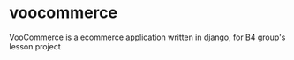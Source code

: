 # voocommerce
VooCommerce is a ecommerce application written in django, for B4 group's lesson project
